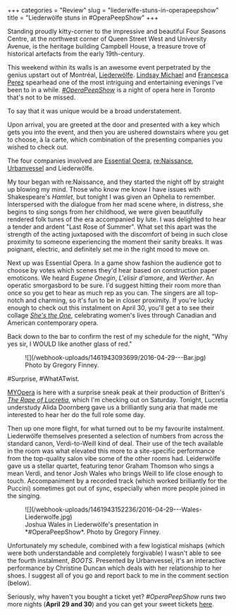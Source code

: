 +++
categories = "Review"
slug = "liederwlfe-stuns-in-operapeepshow"
title = "Liederwölfe stuns in #OperaPeepShow"
+++

Standing proudly kitty-corner to the impressive and beautiful Four Seasons Centre, at the northwest corner of Queen Street West and University Avenue, is the heritage building Campbell House, a treasure trove of historical artefacts from the early 19th-century.

This weekend within its walls is an awesome event perpetrated by the genius upstart out of Montréal, [Liederwölfe](/scene/companies/liederwolfe/). [Lindsay Michael](/scene/people/lindsay-michael/) and [Francesca Perez](/scene/people/francesca-perez/) spearhead one of the most intriguing and entertaining evenings I've been to in a while. [*#OperaPeepShow*](http://www.operapeepshow.com/) is a night of opera here in Toronto that's not to be missed. 

To say that it was unique would be a broad understatement.

Upon arrival, you are greeted at the door and presented with a key which gets you into the event, and then you are ushered downstairs where you get to choose, à la carte, which combination of the presenting companies you wished to check out.

The four companies involved are [Essential Opera](/check-out-essential-opera/), [re:Naissance](/scene/companies/renaissance/), [Urbanvessel](/check-out-urbanvessel/) and Liederwölfe. 

My tour began with re:Naissance, and they started the night off by straight up blowing my mind. Those who know me know I have issues with Shakespeare's *Hamlet*, but tonight I was given an Ophelia to remember. Interspersed with the dialogue from her mad scene where, in distress, she begins to sing songs from her childhood, we were given beautifully rendered folk tunes of the era accompanied by lute. I was delighted to hear a tender and ardent "Last Rose of Summer". What set this apart was the strength of the acting juxtaposed with the discomfort of being in such close proximity to someone experiencing the moment their sanity breaks. It was poignant, electric, and definitely set me in the right mood to move on.

Next up was Essential Opera. In a game show fashion the audience got to choose by votes which scenes they'd hear based on construction paper emoticons. We heard *Eugene Onegin*, *L'elisir d'amore*, and *Werther*. An operatic smorgasbord to be sure. I'd suggest hitting their room more than once so you get to hear as much rep as you can. The singers are all top-notch and charming, so it's fun to be in closer proximity. If you're lucky enough to check out this instalment on April 30, you'll get a to see their collage [*She's the One*](/dont-miss-shes-the-one/), celebrating women's lives through Canadian and American contemporary opera.

Back down to the bar to confirm the rest of my schedule for the night, "Why yes sir, I WOULD like another glass of red."

<figure data-type="image">
![](/webhook-uploads/1461943093699/2016-04-29---Bar.jpg)
<figcaption>Photo by Gregory Finney.</figcaption>
</figure>

\#Surprise, \#WhatATwist.

[MYOpera](/scene/myopera/) is here with a surprise sneak peak at their production of Britten's [*The Rape of Lucretia*](https://www.myopera.ca/lucretia2016/), which I'm checking out on Saturday. Tonight, Lucretia understudy Alida Doornberg gave us a brilliantly sung aria that made me interested to hear her do the full role some day.

Then up one more flight, for what turned out to be my favourite instalment.  Liederwölfe themselves presented a selection of numbers from across the standard canon, Verdi-to-Weill kind of deal. Their use of the tech available in the room was what elevated this more to a site-specific performance from the top-quality salon vibe some of the other rooms had. Leiderwölfe gave us a stellar quartet, featuring tenor Graham Thomson who sings a mean Verdi, and tenor Josh Wales who brings Weill to life close enough to touch. Accompaniment by a recorded track (which worked brilliantly for the Puccini) sometimes got out of sync, especially when more people joined in the singing.

<figure data-type="image">
![](/webhook-uploads/1461943152236/2016-04-29---Wales-Liederwolfe.jpg)
<figcaption>Joshua Wales in Liederwölfe's presentation in *#OperaPeepShow*. Photo by Gregory Finney.</figcaption>
</figure>

Unfortunately my schedule, combined with a few logistical mishaps (which were both understandable and completely forgivable) I wasn't able to see the fourth instalment, *BOOTS*. Presented by Urbanvessel, it's an interactive performance by Christine Duncan which deals with her relationship to her shoes. I suggest all of you go and report back to me in the comment section (below).

Seriously, why haven't you bought a ticket yet? *#OperaPeepShow* runs two more nights (**April 29 and 30**) and you can get your sweet tickets [here](http://operapeepshow.brownpapertickets.com/).
